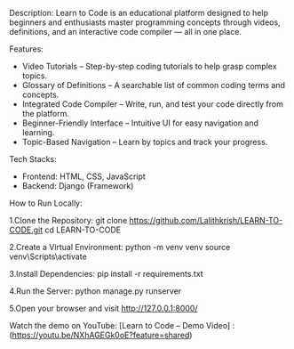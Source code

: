 Description:
Learn to Code is an educational platform designed to help beginners and enthusiasts master programming concepts through videos, definitions, and an interactive code compiler — all in one place.

Features:
* Video Tutorials – Step-by-step coding tutorials to help grasp complex topics.
* Glossary of Definitions – A searchable list of common coding terms and concepts.
* Integrated Code Compiler – Write, run, and test your code directly from the platform.
* Beginner-Friendly Interface – Intuitive UI for easy navigation and learning.
* Topic-Based Navigation – Learn by topics and track your progress.

Tech Stacks:
* Frontend: HTML, CSS, JavaScript
* Backend: Django (Framework)

How to Run Locally:

1.Clone the Repository:
git clone https://github.com/Lalithkrish/LEARN-TO-CODE.git
cd LEARN-TO-CODE

2.Create a Virtual Environment:
python -m venv venv
source venv\Scripts\activate

3.Install Dependencies:
pip install -r requirements.txt

4.Run the Server:
python manage.py runserver

5.Open your browser and visit http://127.0.0.1:8000/

Watch the demo on YouTube: [Learn to Code – Demo Video] :  (https://youtu.be/NXhAGEGk0oE?feature=shared)
